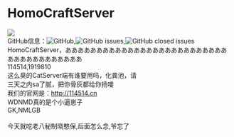 # HomoCraftServer

![](http://114514.cn/yjsp.jpeg)<br>
GitHub信息：![GitHub](https://img.shields.io/github/license/8MiYile/HomoCraftServer),![GitHub issues](https://img.shields.io/github/issues-raw/8MiYile/HomoCraftServer),![GitHub closed issues](https://img.shields.io/github/issues-closed-raw/8MiYile/HomoCraftServer)
<br>
HomoCraftServer，ああああああああああああああああああああああああああああああああああああああ<br>
114514,1919810<br>
这么臭的CatServer端有谁要用吗，化粪池，请<br>
三天之内sa了腻，把你骨灰都给你扬喽<br>
我们的官网是：http://114514.cn<br>
WDNMD真的是个小逼崽子<br>
GK,NMLGB<br>
<br>
今天就吃老八秘制晓憨保,后面怎么念,爷忘了<br>
